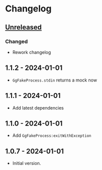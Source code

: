 # Changelog

## [Unreleased]

### Changed

- Rework changelog

## 1.1.2 - 2024-01-01

- `GgFakeProcess.stdin` returns a mock now

## 1.1.1 - 2024-01-01

- Add latest dependencies

## 1.1.0 - 2024-01-01

- Add `GgFakeProcess:exitWithException`

## 1.0.7 - 2024-01-01

- Initial version.

[Unreleased]: https://github.com/inlavigo/gg_process/compare/1.1.2...HEAD
